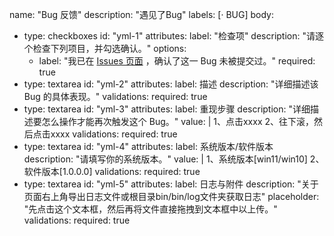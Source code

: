 name: "Bug 反馈"
description: "遇见了Bug"
labels: [· BUG]
body:
- type: checkboxes
  id: "yml-1"
  attributes:
    label: "检查项"
    description: "请逐个检查下列项目，并勾选确认。"
    options:
    - label: "我已在 [Issues 页面](https://github.com/Guailoudou/OPL-WpfApp/issues?q=is%3Aissue+) ，确认了这一 Bug 未被提交过。"
      required: true
- type: textarea
  id: "yml-2"
  attributes:
    label: 描述
    description: "详细描述该 Bug 的具体表现。"
  validations:
    required: true
- type: textarea
  id: "yml-3"
  attributes:
    label: 重现步骤
    description: "详细描述要怎么操作才能再次触发这个 Bug。"
    value: |
      1、点击xxxx
      2、往下滚，然后点击xxxx
  validations:
    required: true
- type: textarea
  id: "yml-4"
  attributes:
    label: 系统版本/软件版本
    description: "请填写你的系统版本。"
    value: |
      1、系统版本[win11/win10]
      2、软件版本[1.0.0.0]
  validations:
    required: true
- type: textarea
  id: "yml-5"
  attributes:
    label: 日志与附件
    description: "关于页面右上角导出日志文件或根目录bin/bin/log文件夹获取日志"
    placeholder: "先点击这个文本框，然后再将文件直接拖拽到文本框中以上传。"
  validations:
    required: true
